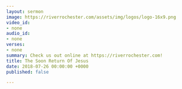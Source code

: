 ```yaml
---
layout: sermon
image: https://riverrochester.com/assets/img/logos/logo-16x9.png
video_id:
- none
audio_id:
- none
verses:
- none
summary: Check us out online at https://riverrochester.com!
title: The Soon Return Of Jesus
date: 2018-07-26 00:00:00 +0000
published: false

---
```

